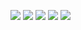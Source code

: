 ![](../AppImages/home.png)
![](../AppImages/upcoming.png)
![](../AppImages/search.png)
![](../AppImages/downloads.png)
![](../AppImages/detail.png)
